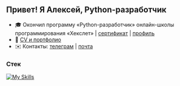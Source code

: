 Привет! Я Алексей, Python-разработчик
------------------------------

* 🎓 Окончил программу «Python-разработчик» онлайн-школы программирования «Хекслет» | [сертификат](https://github.com/Mirroel-Alvares/Mirroel-Alvares/raw/main/certificate_hexlet.png) | [профиль](https://ru.hexlet.io/u/mirroel)
* 💼 [CV и портфолио](https://github.com/Mirroel-Alvares/Mirroel-Alvares/blop/main/cv.pdf)
* ✉️ Контакты: [телеграм](@Mirroel_Alvares)  | [почта](aleksejkuznecov07096@gmail.com)

### Стек
[![My Skills](https://skillicons.dev/icons?i=py,django,flask,postgres,docker,html,css,git,pycharm,linux,ubuntu)](https://skillicons.dev)